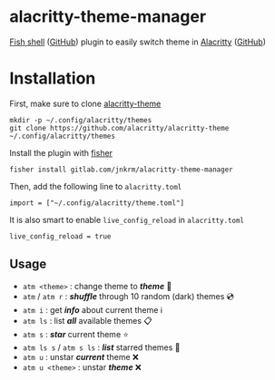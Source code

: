 # alacritty-theme-manager

[Fish shell](https://fishshell.com) ([GitHub](https://github.com/fish-shell/fish-shell)) plugin to easily switch theme in [Alacritty](https://alacritty.org) ([GitHub](https://github.com/alacritty/alacritty))

# Installation

First, make sure to clone [alacritty-theme](https://github.com/alacritty/alacritty-theme)

```
mkdir -p ~/.config/alacritty/themes
git clone https://github.com/alacritty/alacritty-theme ~/.config/alacritty/themes
```

Install the plugin with [fisher](https://github.com/jorgebucaran/awsm.fish)

```
fisher install gitlab.com/jnkrm/alacritty-theme-manager
```

Then, add the following line to `alacritty.toml`

```
import = ["~/.config/alacritty/theme.toml"]
```

It is also smart to enable `live_config_reload` in `alacritty.toml`

```
live_config_reload = true
```

## Usage

- `atm <theme>` : change theme to **_theme_** 🌈
- `atm` / `atm r` : **_shuffle_** through 10 random (dark) themes 💿
- `atm i` : get **_info_** about current theme ℹ️
- `atm ls` : list **_all_** available themes 📋
- `atm s` : **_star_** current theme ⭐️
- `atm ls s` / `atm s ls` : **_list_** starred themes 🌟
- `atm u` : unstar **_current_** theme ❌
- `atm u <theme>` : unstar **_theme_** ❌
